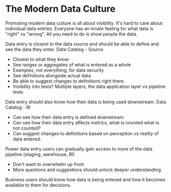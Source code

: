 # The Modern Data Culture

Promoting modern data culture is all about visibility. 
It's hard to care about individual data entries.
Everyone has an innate feeling for what data is "right" vs "wrong".
All you need to do is show people the data.

Data entry is closest to the data source and should be able to define and see the data they enter.
Data Catalog - Source
- Closest to what they know
- See ranges or aggregates of what is entered as a whole
- Examples, not everything, for data security
- See definitions alongside actual data
- Be able to suggest changes to definitions right there.
- Visibility into tests? Multiple layers, the data application layer vs pipeline tests

Data entry should also know how their data is being used downstream.
Data Catalog - BI
- Can see how their data entry is defined downstream
- Can see how their data entry affects metrics, what is counted what is not counted?
- Can suggest changes to definitions based on perception vs reality of data entered.

Power data entry users can gradually gain access to more of the data pipeline (staging, warehouse, BI)
- Don't want to overwhelm up front
- More questions and suggestions should unlock deeper understanding

Business users should know how data is being entered and how it becomes available to them for decisions.

